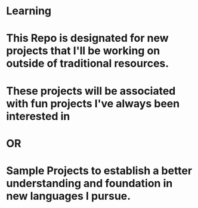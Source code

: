 # Learning
# This Repo is designated for new projects that I'll be working on outside of traditional resources.
# These projects will be associated with fun projects I've always been interested in
# OR
# Sample Projects to establish a better understanding and foundation in new languages I pursue.
